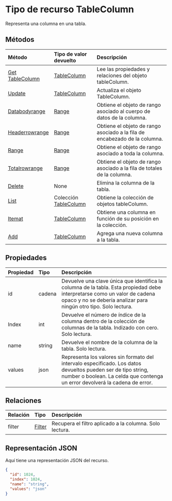 # <a name="tablecolumn-resource-type"></a>Tipo de recurso TableColumn

Representa una columna en una tabla.


## <a name="methods"></a>Métodos

| Método           | Tipo de valor devuelto    |Descripción|
|:---------------|:--------|:----------|
|[Get TableColumn](../api/tablecolumn_get.md) | [TableColumn](tablecolumn.md) |Lee las propiedades y relaciones del objeto tableColumn.|
|[Update](../api/tablecolumn_update.md) | [TableColumn](tablecolumn.md) |Actualiza el objeto TableColumn. |
|[Databodyrange](../api/tablecolumn_databodyrange.md)|[Range](range.md)|Obtiene el objeto de rango asociado al cuerpo de datos de la columna.|
|[Headerrowrange](../api/tablecolumn_headerrowrange.md)|[Range](range.md)|Obtiene el objeto de rango asociado a la fila de encabezado de la columna.|
|[Range](../api/tablecolumn_range.md)|[Range](range.md)|Obtiene el objeto de rango asociado a toda la columna.|
|[Totalrowrange](../api/tablecolumn_totalrowrange.md)|[Range](range.md)|Obtiene el objeto de rango asociado a la fila de totales de la columna.|
|[Delete](../api/tablecolumn_delete.md)|None|Elimina la columna de la tabla.|
|[List](../api/tablecolumn_list.md) | Colección [TableColumn](tablecolumn.md) |Obtiene la colección de objetos tableColumn. |
|[Itemat](../api/tablecolumncollection_itemat.md)|[TableColumn](tablecolumn.md)|Obtiene una columna en función de su posición en la colección.|
|[Add](../api/tablecolumncollection_add.md)|[TableColumn](tablecolumn.md)|Agrega una nueva columna a la tabla.|

## <a name="properties"></a>Propiedades
| Propiedad     | Tipo   |Descripción|
|:---------------|:--------|:----------|
|id|cadena|Devuelve una clave única que identifica la columna de la tabla. Esta propiedad debe interpretarse como un valor de cadena opaco y no se debería analizar para ningún otro tipo. Solo lectura.|
|Index|int|Devuelve el número de índice de la columna dentro de la colección de columnas de la tabla. Indizado con cero. Solo lectura.|
|name|string|Devuelve el nombre de la columna de la tabla. Solo lectura.|
|values|json|Representa los valores sin formato del intervalo especificado. Los datos devueltos pueden ser de tipo string, number o boolean. La celda que contenga un error devolverá la cadena de error.|

## <a name="relationships"></a>Relaciones
| Relación | Tipo   |Descripción|
|:---------------|:--------|:----------|
|filter|[Filter](filter.md)|Recupera el filtro aplicado a la columna. Solo lectura.|

## <a name="json-representation"></a>Representación JSON

Aquí tiene una representación JSON del recurso.

<!-- {
  "blockType": "resource",
  "optionalProperties": [

  ],
  "@odata.type": "microsoft.graph.tableColumn"
}-->

```json
{
  "id": 1024,
  "index": 1024,
  "name": "string",
  "values": "json"
}

```

<!-- uuid: 8fcb5dbc-d5aa-4681-8e31-b001d5168d79
2015-10-25 14:57:30 UTC -->
<!-- {
  "type": "#page.annotation",
  "description": "TableColumn resource",
  "keywords": "",
  "section": "documentation",
  "tocPath": ""
}-->
